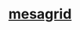 ---
title: "[mesagrid](https://mesagrid.readthedocs.io/) "
excerpt: A python library for parsing, analyzing, and visualizing grids of MESA tracks and models, including stellar pulsation data.    <br/><img src='/images/hr resized.png'>"
collection: portfolio
---